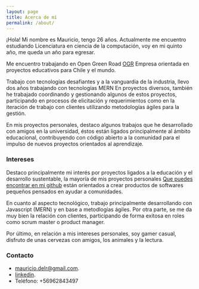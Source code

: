 ```yaml
---
layout: page
title: Acerca de mí
permalink: /about/
---
```


¡Hola! Mi nombre es Mauricio, tengo 26 años. Actualmente me encuentro estudiando Licenciatura en ciencia de la computación, voy en mi quinto año, me queda un año para egresar.
								
Me encuentro trabajando en Open Green Road [OGR](http://ogr.cl) Empresa orientada en proyectos educativos para Chile y el mundo.
		
Trabajo con tecnologías desafiantes y a la vanguardia de la industria, llevo dos años trabajando con tecnologías
MERN En proyectos diversos, también he trabajado coordinando y gestionando algunos de estos proyectos, participando en procesos de elicitación y requerimientos como en la iteración de trabajo con clientes utilizando metodologías ágiles para la gestión.
		
En mis proyectos personales, destaco algunos trabajos que he desarrollado con amigos en la universidad, éstos están ligados principalmente al ámbito educacional, contribuyendo con código abierto a la comunidad para el impulso de nuevos proyectos orientados al aprendizaje.

### Intereses

Destaco principalmente mi interés por proyectos ligados a la educación y el desarrollo sustentable, la mayoría de mis proyectos personales [Que puedes encontrar en mi github](https://github.com/mauriciodelrio) están orientados a crear productos de softwares pequeños pensados en ayudar a comunidades.

En cuanto al aspecto tecnológico, trabajo principalmente desarrollando con Javascript (MERN) y en base a metodlogías ágiles. Por otra parte, se me da muy bien la relación con clientes, participando de forma exitosa en roles como scrum master o product manager.

Por último, en relación a mis intereses personales, soy gamer casual, disfruto de unas cervezas con amigos, los animales y la lectura.

### Contacto

* [mauricio.delr@gmail.com](mailto:mauricio.delr@gmail.com).
* [linkedin](https://www.linkedin.com/in/mauricio-del-r%C3%ADo-a4b1a98b/).
* Teléfono: +56962843497 
